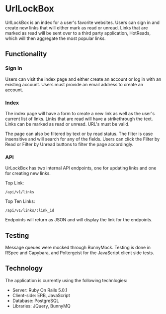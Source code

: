 # UrlLockBox

UrlLockBox is an index for a user's favorite websites. Users can sign in and create new links that will either mark as read or unread. Links that are marked as read will be sent over to a third party application, HotReads, which will then aggregate the most popular links.

## Functionality
### Sign In
Users can visit the index page and either create an account or log in with an existing account. Users must provide an email address to create an account.

### Index
The index page will have a form to create a new link as well as the user's current list of links. Links that are read will have a strikethrough the text. Links can be marked as read or unread. URL's must be valid.

The page can also be filtered by text or by read status. The filter is case insensitive and will search for any of the fields. Users can click the Filter by Read or Filter by Unread buttons to filter the page accordingly.

### API
UrLockBox has two internal API endpoints, one for updating links and one for creating new links.

Top Link:
```shell
/api/v1/links
```

Top Ten Links:
```shell
/api/v1/links/:link_id
```

Endpoints will return as JSON and will display the link for the endpoints.

## Testing
Message queues were mocked through BunnyMock. Testing is done in RSpec and Capybara, and Poltergeist for the JavaScript client side tests. 

## Technology
The application is currently using the following technlogies:

* Server: Ruby On Rails 5.0.1
* Client-side: ERB, JavaScript
* Database: PostgreSQL
* Libraries: JQuery, BunnyMQ


